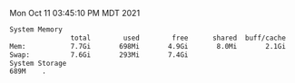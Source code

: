 Mon Oct 11 03:45:10 PM MDT 2021
```bash
System Memory
               total        used        free      shared  buff/cache   available
Mem:           7.7Gi       698Mi       4.9Gi       8.0Mi       2.1Gi       6.6Gi
Swap:          7.6Gi       293Mi       7.4Gi
System Storage
689M	.
```
```bash
